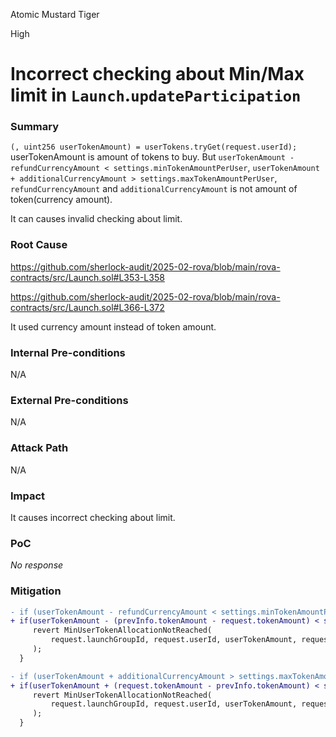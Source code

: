 Atomic Mustard Tiger

High

# Incorrect checking about Min/Max limit in `Launch`.`updateParticipation`

### Summary

`(, uint256 userTokenAmount) = userTokens.tryGet(request.userId);`
userTokenAmount is amount of tokens to buy.
But `userTokenAmount - refundCurrencyAmount < settings.minTokenAmountPerUser`, `userTokenAmount + additionalCurrencyAmount > settings.maxTokenAmountPerUser`, `refundCurrencyAmount` and `additionalCurrencyAmount` is not amount of token(currency amount).

It can causes invalid checking about limit.

### Root Cause

https://github.com/sherlock-audit/2025-02-rova/blob/main/rova-contracts/src/Launch.sol#L353-L358

https://github.com/sherlock-audit/2025-02-rova/blob/main/rova-contracts/src/Launch.sol#L366-L372

It used currency amount instead of token amount.

### Internal Pre-conditions

N/A

### External Pre-conditions

N/A

### Attack Path

N/A

### Impact

It causes incorrect checking about limit.

### PoC

_No response_

### Mitigation

```diff
- if (userTokenAmount - refundCurrencyAmount < settings.minTokenAmountPerUser) {
+ if(userTokenAmount - (prevInfo.tokenAmount - request.tokenAmount) < settings.minTokenAmountPerUser)
     revert MinUserTokenAllocationNotReached(
         request.launchGroupId, request.userId, userTokenAmount, request.tokenAmount
     );
  }
```

```diff
- if (userTokenAmount + additionalCurrencyAmount > settings.maxTokenAmountPerUser) {
+ if(userTokenAmount + (request.tokenAmount - prevInfo.tokenAmount) < settings.maxTokenAmountPerUser)
     revert MinUserTokenAllocationNotReached(
         request.launchGroupId, request.userId, userTokenAmount, request.tokenAmount
     );
  }
```